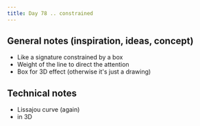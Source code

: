 ```yaml
---
title: Day 78 .. constrained
---
```


## General notes (inspiration, ideas, concept)

- Like a signature constrained by a box
- Weight of the line to direct the attention
- Box for 3D effect (otherwise it's just a drawing)

## Technical notes

- Lissajou curve (again)
- in 3D
